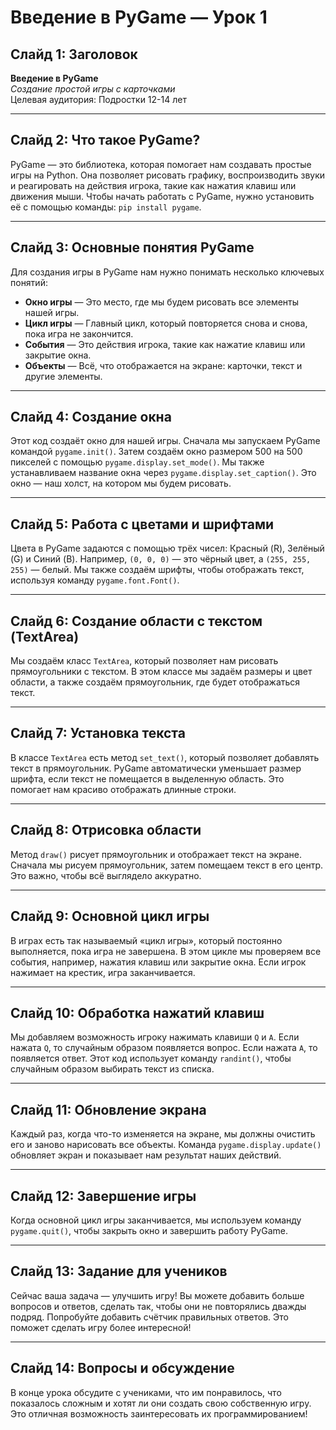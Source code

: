 # Введение в PyGame — Урок 1

## Слайд 1: Заголовок

**Введение в PyGame**  
*Создание простой игры с карточками*  
Целевая аудитория: Подростки 12-14 лет  

---

## Слайд 2: Что такое PyGame?

PyGame — это библиотека, которая помогает нам создавать простые игры на Python.
Она позволяет рисовать графику, воспроизводить звуки и реагировать на действия
игрока, такие как нажатия клавиш или движения мыши. Чтобы начать работать с
PyGame, нужно установить её с помощью команды: `pip install pygame`.

---

## Слайд 3: Основные понятия PyGame

Для создания игры в PyGame нам нужно понимать несколько ключевых понятий:
- **Окно игры** — Это место, где мы будем рисовать все элементы нашей игры.
- **Цикл игры** — Главный цикл, который повторяется снова и снова, пока игра не закончится.
- **События** — Это действия игрока, такие как нажатие клавиш или закрытие окна.
- **Объекты** — Всё, что отображается на экране: карточки, текст и другие элементы.

---

## Слайд 4: Создание окна

Этот код создаёт окно для нашей игры. Сначала мы запускаем PyGame командой
`pygame.init()`. Затем создаём окно размером 500 на 500 пикселей с помощью
`pygame.display.set_mode()`. Мы также устанавливаем название окна через
`pygame.display.set_caption()`. Это окно — наш холст, на котором мы будем
рисовать.

---

## Слайд 5: Работа с цветами и шрифтами

Цвета в PyGame задаются с помощью трёх чисел: Красный (R), Зелёный (G) и Синий
(B). Например, `(0, 0, 0)` — это чёрный цвет, а `(255, 255, 255)` — белый. Мы
также создаём шрифты, чтобы отображать текст, используя команду
`pygame.font.Font()`.

---

## Слайд 6: Создание области с текстом (TextArea)

Мы создаём класс `TextArea`, который позволяет нам рисовать прямоугольники с
текстом. В этом классе мы задаём размеры и цвет области, а также создаём
прямоугольник, где будет отображаться текст.

---

## Слайд 7: Установка текста

В классе `TextArea` есть метод `set_text()`, который позволяет добавлять текст
в прямоугольник. PyGame автоматически уменьшает размер шрифта, если текст не
помещается в выделенную область. Это помогает нам красиво отображать длинные
строки.

---

## Слайд 8: Отрисовка области

Метод `draw()` рисует прямоугольник и отображает текст на экране. Сначала мы
рисуем прямоугольник, затем помещаем текст в его центр. Это важно, чтобы всё
выглядело аккуратно.

---

## Слайд 9: Основной цикл игры

В играх есть так называемый «цикл игры», который постоянно выполняется, пока
игра не завершена. В этом цикле мы проверяем все события, например, нажатия
клавиш или закрытие окна. Если игрок нажимает на крестик, игра заканчивается.

---

## Слайд 10: Обработка нажатий клавиш

Мы добавляем возможность игроку нажимать клавиши `Q` и `A`. Если нажата `Q`, то
случайным образом появляется вопрос. Если нажата `A`, то появляется ответ. Этот
код использует команду `randint()`, чтобы случайным образом выбирать текст из
списка.

---

## Слайд 11: Обновление экрана

Каждый раз, когда что-то изменяется на экране, мы должны очистить его и заново
нарисовать все объекты. Команда `pygame.display.update()` обновляет экран и
показывает нам результат наших действий.

---

## Слайд 12: Завершение игры

Когда основной цикл игры заканчивается, мы используем команду `pygame.quit()`,
чтобы закрыть окно и завершить работу PyGame.

---

## Слайд 13: Задание для учеников

Сейчас ваша задача — улучшить игру! Вы можете добавить больше вопросов и
ответов, сделать так, чтобы они не повторялись дважды подряд. Попробуйте
добавить счётчик правильных ответов. Это поможет сделать игру более интересной!

---

## Слайд 14: Вопросы и обсуждение

В конце урока обсудите с учениками, что им понравилось, что показалось сложным
и хотят ли они создать свою собственную игру. Это отличная возможность
заинтересовать их программированием!


